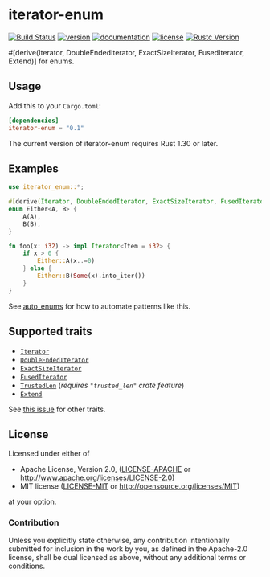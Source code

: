 # iterator-enum

[![Build Status](https://travis-ci.com/taiki-e/iterator-enum.svg?branch=master)](https://travis-ci.com/taiki-e/iterator-enum)
[![version](https://img.shields.io/crates/v/iterator-enum.svg)](https://crates.io/crates/iterator-enum/)
[![documentation](https://docs.rs/iterator-enum/badge.svg)](https://docs.rs/iterator-enum/)
[![license](https://img.shields.io/crates/l/iterator-enum.svg)](https://crates.io/crates/iterator-enum/)
[![Rustc Version](https://img.shields.io/badge/rustc-1.30+-lightgray.svg)](https://blog.rust-lang.org/2018/10/25/Rust-1.30.0.html)

\#\[derive(Iterator, DoubleEndedIterator, ExactSizeIterator, FusedIterator, Extend)\] for enums.

## Usage

Add this to your `Cargo.toml`:

```toml
[dependencies]
iterator-enum = "0.1"
```

The current version of iterator-enum requires Rust 1.30 or later.

## Examples

```rust
use iterator_enum::*;

#[derive(Iterator, DoubleEndedIterator, ExactSizeIterator, FusedIterator, Extend)]
enum Either<A, B> {
    A(A),
    B(B),
}

fn foo(x: i32) -> impl Iterator<Item = i32> {
    if x > 0 {
        Either::A(x..=0)
    } else {
        Either::B(Some(x).into_iter())
    }
}
```

See [auto_enums](https://github.com/taiki-e/auto_enums) for how to automate patterns like this.

## Supported traits

* [`Iterator`](https://doc.rust-lang.org/std/iter/trait.Iterator.html)
* [`DoubleEndedIterator`](https://doc.rust-lang.org/std/iter/trait.DoubleEndedIterator.html)
* [`ExactSizeIterator`](https://doc.rust-lang.org/std/iter/trait.ExactSizeIterator.html)
* [`FusedIterator`](https://doc.rust-lang.org/std/iter/trait.FusedIterator.html)
* [`TrustedLen`](https://doc.rust-lang.org/std/iter/trait.TrustedLen.html) (*requires `"trusted_len"` crate feature*)
* [`Extend`](https://doc.rust-lang.org/std/iter/trait.Extend.html)

See [this issue](https://github.com/taiki-e/auto_enums/issues/11) for other traits.

## License

Licensed under either of

* Apache License, Version 2.0, ([LICENSE-APACHE](LICENSE-APACHE) or <http://www.apache.org/licenses/LICENSE-2.0>)
* MIT license ([LICENSE-MIT](LICENSE-MIT) or <http://opensource.org/licenses/MIT>)

at your option.

### Contribution

Unless you explicitly state otherwise, any contribution intentionally submitted for inclusion in the work by you, as defined in the Apache-2.0 license, shall be dual licensed as above, without any additional terms or conditions.
